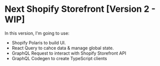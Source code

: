 # Next Shopify Storefront [Version 2 - WIP]

In this version, I'm going to use:

- Shopify Polaris to build UI.
- React Query to cahce data & manage global state.
- GraphQL Request to interact with Shopify Storefront API
- GraphQL Codegen to create TypeScript clients
